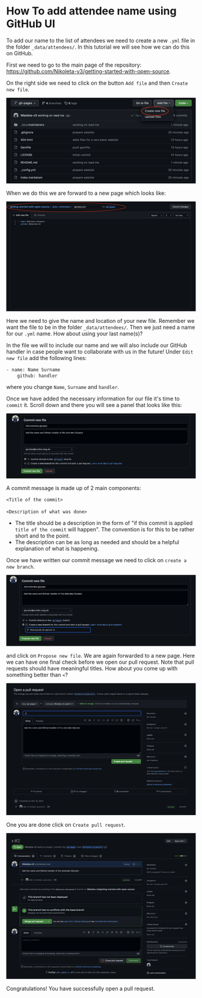 # How To add attendee name using GitHub UI

To add our name to the list of attendees we need to create a new `.yml` file in
the folder `_data/attendees/`. In this tutorial we will see how we can do this
on GitHub.

First we need to go to the main page of the repository:
https://github.com/Nikoleta-v3/getting-started-with-open-source.

On the right side we need to click on the button `Add file` and then `Create new file`.

![Add file](../static/create_new_file.png)

When we do this we are forward to a new page which looks like:

![Data](../static/new_file_and_data.png)

Here we need to give the name and location of your new file. Remember we want the file to be in the folder `_data/attendees/`. Then we just need a name for our `.yml` name. How about using your last name(s)?

In the file we will to include our name and we will also include our GitHub handler in case people want to collaborate with us in the future! Under `Edit new file` add the following lines:

```shell
- name: Name Surname
    github: handler
```

where you change `Name`, `Surname` and `handler`.

Once we have added the necessary information for our file it's time to `commit` it. Scroll down and there you will see a panel that looks like this:

![Commit](../static/commit_message.png)

A commit message is made up of 2 main components:

```shell
<Title of the commit>

<Description of what was done>
```

- The title should be a description in the form of "if this commit is applied
  `title of the commit` will happen". The convention is for this to be rather
  short and to the point.
- The description can be as long as needed and should be a helpful explanation
  of what is happening.

Once we have written our commit message we need to click on `create a new branch`.

![Branch](../static/new_branch.png)

and click on `Propose new file`. We are again forwarded to a new page. Here we can have one final check before we open our pull request. Note that pull requests should have meaningful titles. How about you come up with something better than `<`?

![Pull request](../static/pull_request.png)

One you are done click on `Create pull request`.

![Success](../static/success.png)

Congratulations! You have successfully open a pull request.